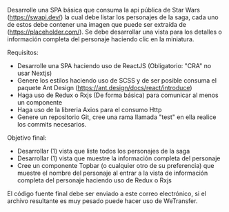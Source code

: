 Desarrolle una SPA básica que consuma la api pública de Star Wars (https://swapi.dev/) la cual debe listar los personajes de la saga, cada uno de estos debe contener una imagen que puede ser extraída de (https://placeholder.com/). Se debe desarrollar una vista para los detalles o información completa del personaje haciendo clic en la miniatura.

Requisitos:

- Desarrolle una SPA haciendo uso de ReactJS (Obligatorio: "CRA" no usar Nextjs)
- Genere los estilos haciendo uso de SCSS y de ser posible consuma el paquete Ant Design (https://ant.design/docs/react/introduce)
- Haga uso de Redux o Rxjs (De forma básica) para comunicar al menos un componente
- Haga uso de la libreria Axios para el consumo Http
- Genere un repositorio Git, cree una rama llamada "test" en ella realice los commits necesarios.

Objetivo final:

- Desarrollar (1) vista que liste todos los personajes de la saga
- Desarrollar (1) vista que muestre la información completa del personaje
- Cree un componente Topbar (o cualquier otro de su preferencia) que muestre el nombre del personaje al entrar a la vista de información completa del personaje haciendo uso de Redux o Rxjs

El código fuente final debe ser enviado a este correo electrónico, si el archivo resultante es muy pesado puede hacer uso de WeTransfer.
